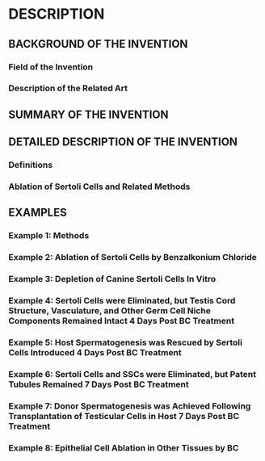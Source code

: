 # DESCRIPTION

## BACKGROUND OF THE INVENTION

### Field of the Invention

### Description of the Related Art

## SUMMARY OF THE INVENTION

## DETAILED DESCRIPTION OF THE INVENTION

### Definitions

### Ablation of Sertoli Cells and Related Methods

## EXAMPLES

### Example 1: Methods

### Example 2: Ablation of Sertoli Cells by Benzalkonium Chloride

### Example 3: Depletion of Canine Sertoli Cells In Vitro

### Example 4: Sertoli Cells were Eliminated, but Testis Cord Structure, Vasculature, and Other Germ Cell Niche Components Remained Intact 4 Days Post BC Treatment

### Example 5: Host Spermatogenesis was Rescued by Sertoli Cells Introduced 4 Days Post BC Treatment

### Example 6: Sertoli Cells and SSCs were Eliminated, but Patent Tubules Remained 7 Days Post BC Treatment

### Example 7: Donor Spermatogenesis was Achieved Following Transplantation of Testicular Cells in Host 7 Days Post BC Treatment

### Example 8: Epithelial Cell Ablation in Other Tissues by BC


